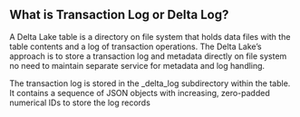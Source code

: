
## What is Transaction Log or Delta Log?

A Delta Lake table is a directory on file system that holds data files with the table contents and a log of transaction operations. The Delta Lake’s approach is to store a transaction log and metadata directly on file system no need to maintain separate service for metadata and log handling.

The transaction log is stored in the _delta_log subdirectory within the
table. It contains a sequence of JSON objects with increasing,
zero-padded numerical IDs to store the log records
<!--stackedit_data:
eyJoaXN0b3J5IjpbLTE0MTgzNDIyMDksLTE4NzA3MzU5OTMsLT
E1NjQxNTg5NzgsMTkxMzQ0NzczMCwxOTA2NDI5MzA2LC0yNjQ0
NzY4MjAsMjcwODQwNjg2LC0yMDU2NzQzMjc4LC0zMjE4NTc4NT
ksLTE1NDgxOTEwNDYsLTYwNjI2Mzk5LDIxMTU0MzI3MzAsNjg1
NjE1Mjk1LC03OTg1NDQ3MzgsMTUwMjQyNzk2MywxNTMzODcxMj
g5LDYxOTYxNDkyMyw3OTE2MzU3NTgsLTEwMjkzNjIxMzcsLTM1
NjYxOTIwOF19
-->